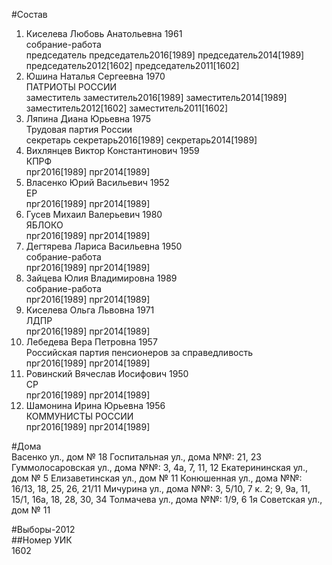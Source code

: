 #Состав  
1. Киселева Любовь Анатольевна 1961  
    собрание-работа  
    председатель председатель2016[1989] председатель2014[1989] председатель2012[1602] председатель2011[1602]  
2. Юшина Наталья Сергеевна 1970  
    ПАТРИОТЫ РОССИИ  
    заместитель заместитель2016[1989] заместитель2014[1989] заместитель2012[1602] заместитель2011[1602]  
3. Ляпина Диана Юрьевна 1975  
    Трудовая партия России  
    секретарь секретарь2016[1989] секретарь2014[1989]  
4. Вихлянцев Виктор Константинович 1959  
    КПРФ  
    прг2016[1989] прг2014[1989]  
5. Власенко Юрий Васильевич 1952  
    ЕР  
    прг2016[1989] прг2014[1989]  
6. Гусев Михаил Валерьевич 1980  
    ЯБЛОКО  
    прг2016[1989] прг2014[1989]  
7. Дегтярева Лариса Васильевна 1950  
    собрание-работа  
    прг2016[1989] прг2014[1989]  
8. Зайцева Юлия Владимировна 1989  
    собрание-работа  
    прг2016[1989] прг2014[1989]  
9. Киселева Ольга Львовна 1971  
    ЛДПР  
    прг2016[1989] прг2014[1989]  
10. Лебедева Вера Петровна 1957  
    Российская партия пенсионеров за справедливость  
    прг2016[1989] прг2014[1989]  
11. Ровинский Вячеслав Иосифович 1950  
    СР  
    прг2016[1989] прг2014[1989]  
12. Шамонина Ирина Юрьевна 1956  
    КОММУНИСТЫ РОССИИ  
    прг2016[1989] прг2014[1989]  
  
#Дома  
Васенко ул., дом № 18 Госпитальная ул., дома №№: 21, 23 Гуммолосаровская ул., дома №№: 3, 4а, 7, 11, 12 Екатерининская ул., дом № 5 Елизаветинская ул., дом № 11 Конюшенная ул., дома №№: 16/13, 18, 25, 26, 21/11 Мичурина ул., дома №№: 3, 5/10, 7 к. 2; 9, 9а, 11, 15/1, 16а, 18, 28, 30, 34 Толмачева ул., дома №№: 1/9, 6 1я Советская ул., дом № 11  
  
#Выборы-2012  
##Номер УИК  
1602  
